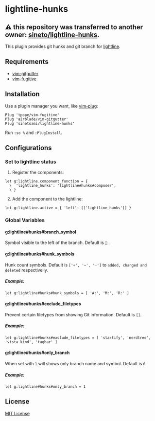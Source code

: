 # lightline-hunks
## :warning: this repository was transferred to another owner: [sineto/lightline-hunks](https://github.com/sineto/lightline-hunks).
This plugin provides git hunks and git branch for [lightline](https://github.com/itchyny/lightline.vim).

## Requirements
* [vim-gitgutter](https://github.com/airblade/vim-gitgutter)
* [vim-fugitive](https://github.com/tpope/vim-fugitive)

## Installation
Use a plugin manager you want, like [vim-plug](https://github.com/junegunn/vim-plug):
```viml
Plug 'tpope/vim-fugitive'
Plug 'airblade/vim-gitgutter'
Plug 'sinetoami/lightline-hunks'
```
Run `:so %` and `:PlugInstall`.

## Configurations
### Set to lightline status
1. Register the components:
```viml
let g:lightline.component_function = {
  \  'lightline_hunks': 'lightline#hunks#composer',
  \ }
```
2. Add the component to the lightline:
```viml
let g:lightline.active = { 'left': [['lightline_hunks']] }
```

### Global Variables
#### g:lightline#hunks#branch_symbol
Symbol visible to the left of the branch. Default is ` `.

#### g:lightline#hunks#hunk_symbols
Hunk count symbols. Default is `['+', '~', '-']` to `added, changed and deleted` respectivelly. 
##### Example:
```viml
let g:lightline#hunks#hunk_symbols = [ 'A:', 'M:', 'R:' ]
```

#### g:lightline#hunks#exclude_filetypes
Prevent certain filetypes from showing Git information. Default is `[]`.
##### Example:
```viml
let g:lightline#hunks#exclude_filetypes = [ 'startify', 'nerdtree', 'vista_kind', 'tagbar' ]
```

#### g:lightline#hunks#only_branch
When set with `1` will shows only branch name and symbol. Default is `0`.
##### Example:
```viml
let g:lightline#hunks#only_branch = 1
```

## License
[MIT License](LICENSE)
